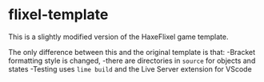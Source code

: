 # flixel-template
This is a slightly modified version of the HaxeFlixel game template.

The only difference between this and the original template is that: 
-Bracket formatting style is changed, 
-there are directories in `source` for objects and states
-Testing uses `lime build` and the Live Server extension for VScode
